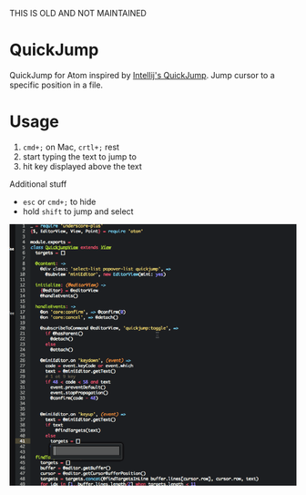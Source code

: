THIS IS OLD AND NOT MAINTAINED

# QuickJump

QuickJump for Atom inspired by [Intellij's QuickJump](https://plugins.jetbrains.com/plugin/6311?pr=phpStorm).
Jump cursor to a specific position in a file.

# Usage

1. `cmd+;` on Mac, `crtl+;` rest
2. start typing the text to jump to
3. hit key displayed above the text

Additional stuff

* `esc` or `cmd+;` to hide
* hold `shift` to jump and select

![screenshot-gif](https://raw.githubusercontent.com/ca77y/atom-quickjump/master/docs/quickjump.gif)
